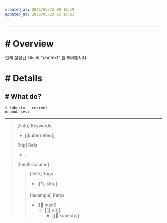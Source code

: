 ```yaml
---
created_at: 2025/05/12 00:18:19
updated_at: 2025/05/23 22:16:53
---
```

---

# # Overview

현재 설정된 `k8s` 의 "context" 를 해제합니다.

# # Details

## # What do?

```
$ kubectx --current
nno0ob-test
```

---

> [!info] Keywords
> - [[kubernetes]]

> [!tip] Refs
> - ...

> [!multi-column]
>
>> [!cite] Tags
>> - [[🏷️ k8s]]
>
>> [!example] Paths
>> - [[🔖 mac]]
>>   - [[🔖 clt]]
>>     - [[🔖 kubectx]]
